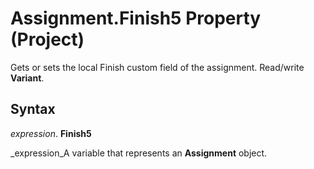 
# Assignment.Finish5 Property (Project)

Gets or sets the local Finish custom field of the assignment. Read/write  **Variant**.


## Syntax

 _expression_. **Finish5**

 _expression_A variable that represents an  **Assignment** object.

